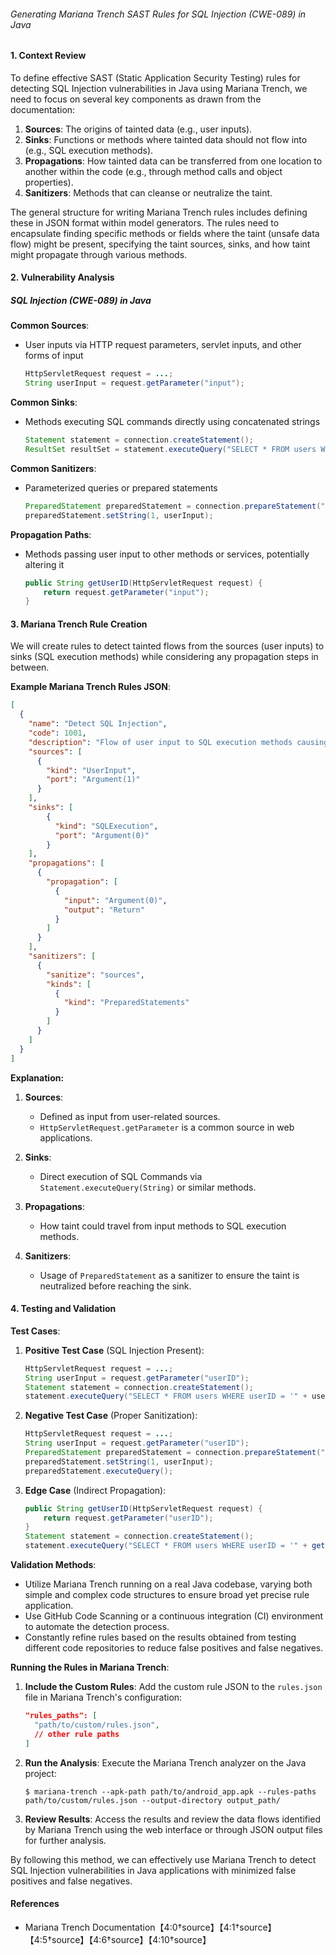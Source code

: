 ###### Generating Mariana Trench SAST Rules for SQL Injection (CWE-089) in Java

#### 1. Context Review

To define effective SAST (Static Application Security Testing) rules for detecting SQL Injection vulnerabilities in Java using Mariana Trench, we need to focus on several key components as drawn from the documentation:

1. **Sources**: The origins of tainted data (e.g., user inputs).
2. **Sinks**: Functions or methods where tainted data should not flow into (e.g., SQL execution methods).
3. **Propagations**: How tainted data can be transferred from one location to another within the code (e.g., through method calls and object properties).
4. **Sanitizers**: Methods that can cleanse or neutralize the taint.

The general structure for writing Mariana Trench rules includes defining these in JSON format within model generators. The rules need to encapsulate finding specific methods or fields where the taint (unsafe data flow) might be present, specifying the taint sources, sinks, and how taint might propagate through various methods.

#### 2. Vulnerability Analysis

##### SQL Injection (CWE-089) in Java

**Common Sources**:
- User inputs via HTTP request parameters, servlet inputs, and other forms of input 
  ```java
  HttpServletRequest request = ...;
  String userInput = request.getParameter("input");
  ```

**Common Sinks**:
- Methods executing SQL commands directly using concatenated strings
  ```java
  Statement statement = connection.createStatement();
  ResultSet resultSet = statement.executeQuery("SELECT * FROM users WHERE userID = '" + userInput + "';");
  ```

**Common Sanitizers**:
- Parameterized queries or prepared statements
  ```java
  PreparedStatement preparedStatement = connection.prepareStatement("SELECT * FROM users WHERE userID = ?");
  preparedStatement.setString(1, userInput);
  ```

**Propagation Paths**:
- Methods passing user input to other methods or services, potentially altering it
  ```java
  public String getUserID(HttpServletRequest request) {
      return request.getParameter("input");
  }
  ```

#### 3. Mariana Trench Rule Creation

We will create rules to detect tainted flows from the sources (user inputs) to sinks (SQL execution methods) while considering any propagation steps in between.

**Example Mariana Trench Rules JSON**:

```json
[
  {
    "name": "Detect SQL Injection",
    "code": 1001,
    "description": "Flow of user input to SQL execution methods causing potential SQL Injection vulnerability",
    "sources": [
      {
        "kind": "UserInput",
        "port": "Argument(1)"
      }
    ],
    "sinks": [
        {
          "kind": "SQLExecution",
          "port": "Argument(0)"
        }
    ],
    "propagations": [
      {
        "propagation": [
          {
            "input": "Argument(0)",
            "output": "Return"
          }
        ]
      }
    ],
    "sanitizers": [
      {
        "sanitize": "sources",
        "kinds": [
          {
            "kind": "PreparedStatements"
          }
        ]
      }
    ]
  }
]
```

**Explanation:**
1. **Sources**: 
   - Defined as input from user-related sources.
   - `HttpServletRequest.getParameter` is a common source in web applications.
   
2. **Sinks**:
   - Direct execution of SQL Commands via `Statement.executeQuery(String)` or similar methods.

3. **Propagations**:
   - How taint could travel from input methods to SQL execution methods.

4. **Sanitizers**:
   - Usage of `PreparedStatement` as a sanitizer to ensure the taint is neutralized before reaching the sink.

#### 4. Testing and Validation

**Test Cases**:

1. **Positive Test Case** (SQL Injection Present):
   ```java
   HttpServletRequest request = ...;
   String userInput = request.getParameter("userID");
   Statement statement = connection.createStatement();
   statement.executeQuery("SELECT * FROM users WHERE userID = '" + userInput + "';");
   ```

2. **Negative Test Case** (Proper Sanitization):
   ```java
   HttpServletRequest request = ...;
   String userInput = request.getParameter("userID");
   PreparedStatement preparedStatement = connection.prepareStatement("SELECT * FROM users WHERE userID = ?");
   preparedStatement.setString(1, userInput);
   preparedStatement.executeQuery();
   ```

3. **Edge Case** (Indirect Propagation):
   ```java
   public String getUserID(HttpServletRequest request) {
       return request.getParameter("userID");
   }
   Statement statement = connection.createStatement();
   statement.executeQuery("SELECT * FROM users WHERE userID = '" + getUserID(request) + "';");
   ```

**Validation Methods**:

- Utilize Mariana Trench running on a real Java codebase, varying both simple and complex code structures to ensure broad yet precise rule application.
- Use GitHub Code Scanning or a continuous integration (CI) environment to automate the detection process.
- Constantly refine rules based on the results obtained from testing different code repositories to reduce false positives and false negatives.

**Running the Rules in Mariana Trench**:

1. **Include the Custom Rules**:
   Add the custom rule JSON to the `rules.json` file in Mariana Trench's configuration:
   ```json
   "rules_paths": [
     "path/to/custom/rules.json",
     // other rule paths
   ]
   ```

2. **Run the Analysis**:
   Execute the Mariana Trench analyzer on the Java project:
   ```shell
   $ mariana-trench --apk-path path/to/android_app.apk --rules-paths path/to/custom/rules.json --output-directory output_path/
   ```

3. **Review Results**:
   Access the results and review the data flows identified by Mariana Trench using the web interface or through JSON output files for further analysis.

By following this method, we can effectively use Mariana Trench to detect SQL Injection vulnerabilities in Java applications with minimized false positives and false negatives.

#### References
- Mariana Trench Documentation【4:0†source】【4:1†source】【4:5†source】【4:6†source】【4:10†source】